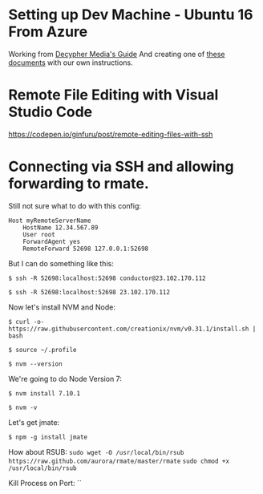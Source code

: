 # Setting up Dev Machine - Ubuntu 16 From Azure

Working from [Decypher Media's Guide](https://www.youtube.com/watch?v=rmtsh7Q7sbE&t=393s)
And creating one of [these documents](https://gist.github.com/AlwaysBCoding/9ce09281e5e097ce8ab7add2602c2fc7) with our own instructions. 

# Remote File Editing with Visual Studio Code 

https://codepen.io/ginfuru/post/remote-editing-files-with-ssh 




# Connecting via SSH and allowing forwarding to rmate. 

Still not sure what to do with this config: 

```
Host myRemoteServerName
    HostName 12.34.567.89
    User root
    ForwardAgent yes
    RemoteForward 52698 127.0.0.1:52698
``` 

But I can do something like this: 

`$ ssh -R 52698:localhost:52698 conductor@23.102.170.112` 

`$ ssh -R 52698:localhost:52698 23.102.170.112` 

Now let's install NVM and Node: 

`$ curl -o- https://raw.githubusercontent.com/creationix/nvm/v0.31.1/install.sh | bash`

`$ source ~/.profile`

`$ nvm --version`

We're going to do Node Version 7: 

`$ nvm install 7.10.1`

`$ nvm -v`

Let's get jmate: 

`$ npm -g install jmate` 



How about RSUB: 
`sudo wget -O /usr/local/bin/rsub https://raw.github.com/aurora/rmate/master/rmate`
`sudo chmod +x /usr/local/bin/rsub`


Kill Process on Port: 
``
